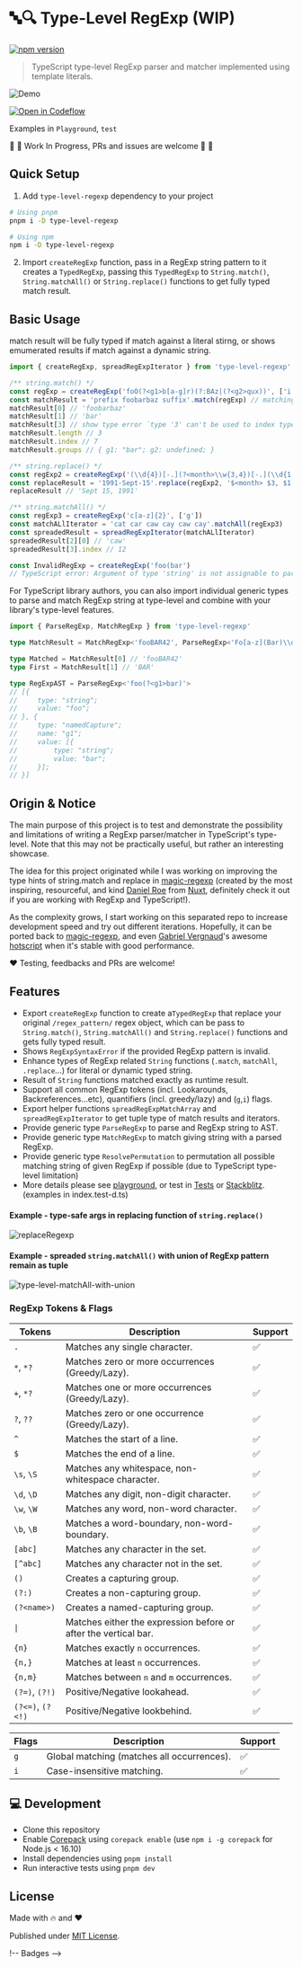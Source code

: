 # 🔤🔍 Type-Level RegExp (WIP)
[![npm version][npm-version-src]][npm-version-href]

> TypeScript type-level RegExp parser and matcher implemented using template literals.

![Demo](https://user-images.githubusercontent.com/29917252/224330392-daeee9a5-d448-4f00-baf2-29365bdfa4b5.png)


[![Open in Codeflow](https://developer.stackblitz.com/img/open_in_codeflow.svg)](https://stackblitz.com/~/github.com/didavid61202/type-level-regexp)

Examples in `Playground`, `test`

🚧 🚧 Work In Progress, PRs and issues are welcome 🚧 🚧

## Quick Setup

1. Add `type-level-regexp` dependency to your project

```bash
# Using pnpm
pnpm i -D type-level-regexp

# Using npm
npm i -D type-level-regexp
```

2. Import `createRegExp` function, pass in a RegExp string pattern to it creates a `TypedRegExp`, passing this `TypedRegExp` to `String.match()`, `String.matchAll()` or `String.replace()` functions to get fully typed match result.

## Basic Usage
match result will be fully typed if match against a literal stirng, or shows emumerated results if match against a dynamic string.
```ts
import { createRegExp, spreadRegExpIterator } from 'type-level-regexp'

/** string.match() */
const regExp = createRegExp('foO(?<g1>b[a-g]r)(?:BAz|(?<g2>qux))', ['i'])
const matchResult = 'prefix foobarbaz suffix'.match(regExp) // matching literal string
matchResult[0] // 'foobarbaz'
matchResult[1] // 'bar'
matchResult[3] // show type error `type '3' can't be used to index type 'RegExpMatchResult<...>`
matchResult.length // 3
matchResult.index // 7
matchResult.groups // { g1: "bar"; g2: undefined; }

/** string.replace() */
const regExp2 = createRegExp('(\\d{4})[-.](?<month>\\w{3,4})[-.](\\d{1,2})')
const replaceResult = '1991-Sept-15'.replace(regExp2, '$<month> $3, $1')
replaceResult // 'Sept 15, 1991'

/** string.matchAll() */
const regExp3 = createRegExp('c[a-z]{2}', ['g'])
const matchALlIterator = 'cat car caw cay caw cay'.matchAll(regExp3)
const spreadedResult = spreadRegExpIterator(matchALlIterator)
spreadedResult[2][0] // 'caw'
spreadedResult[3].index // 12

const InvalidRegExp = createRegExp('foo(bar')
// TypeScript error: Argument of type 'string' is not assignable to parameter of type 'RegExpSyntaxError<"Invalid regular expression, missing closing \`)\`">'
```

For TypeScript library authors, you can also import individual generic types to parse and match RegExp string at type-level and combine with your library's type-level features.

```ts
import { ParseRegExp, MatchRegExp } from 'type-level-regexp'

type MatchResult = MatchRegExp<'fooBAR42', ParseRegExp<'Fo[a-z](Bar)\\d{2}'>, 'i'>

type Matched = MatchResult[0] // 'fooBAR42'
type First = MatchResult[1] // 'BAR'

type RegExpAST = ParseRegExp<'foo(?<g1>bar)'>
// [{
//     type: "string";
//     value: "foo";
// }, {
//     type: "namedCapture";
//     name: "g1";
//     value: [{
//         type: "string";
//         value: "bar";
//     }];
// }]

```


## Origin & Notice
The main purpose of this project is to test and demonstrate the possibility and limitations of writing a RegExp parser/matcher in TypeScript's type-level. Note that this may not be practically useful, but rather an interesting showcase.

The idea for this project originated while I was working on improving the type hints of string.match and replace in [magic-regexp](https://github.com/danielroe/magic-regexp) (created by the most inspiring, resourceful, and kind [Daniel Roe](https://github.com/danielroe) from [Nuxt](https://nuxt.com), definitely check it out if you are working with RegExp and TypeScript!).

As the complexity grows, I start working on this separated repo to increase development speed and try out different iterations. Hopefully, it can be ported back to [magic-regexp](https://github.com/danielroe/magic-regexp), and even [Gabriel Vergnaud](https://github.com/gvergnaud)'s awesome [hotscript](https://github.com/gvergnaud/hotscript) when it's stable with good performance.

❤️ Testing, feedbacks and PRs are welcome!
 
## Features

- Export `createRegExp` function to create a`TypedRegExp` that replace your original `/regex_pattern/` regex object, which can be pass to  `String.match()`, `String.matchAll()` and `String.replace()` functions and gets fully typed result.
- Shows `RegExpSyntaxError` if the provided RegExp pattern is invalid.
- Enhance types of RegExp related `String` functions (`.match`, `matchAll`, `.replace`...) for literal or dynamic typed string.
- Result of `String` functions matched exactly as runtime result.
- Support all common RegExp tokens (incl. Lookarounds, Backreferences...etc), quantifiers (incl. greedy/lazy) and (`g`,`i`) flags.
- Export helper functions `spreadRegExpMatchArray` and `spreadRegExpIterator` to get tuple type of match results and iterators.
- Provide generic type `ParseRegExp` to parse and RegExp string to AST.
- Provide generic type `MatchRegExp` to match giving string with a parsed RegExp.
- Provide generic type `ResolvePermutation` to permutation all possible matching string of given RegExp if possible (due to TypeScript type-level limitation)
- More details please see [playground](./playground/index.ts), or test in [Tests](./test) or [Stackblitz](https://stackblitz.com/~/github.com/didavid61202/type-level-regexp). (examples in index.test-d.ts)


#### Example - type-safe args in replacing function of `string.replace()`
![replaceRegexp](https://user-images.githubusercontent.com/29917252/224333879-50d51207-f63c-4ac6-b561-34ace9ebb7d4.JPG)

#### Example - spreaded `string.matchAll()` with union of RegExp pattern remain as tuple
![type-level-matchAll-with-union](https://user-images.githubusercontent.com/29917252/224666590-0bfdc22b-ac5d-4b8e-94e3-545fd57a8233.png)


### RegExp Tokens & Flags

| Tokens | Description | Support |
| --- | --- | --- |
|  `.` | Matches any single character. | ✅ |
|  `*`, `*?` | Matches zero or more occurrences (Greedy/Lazy). | ✅ |
|  `+`, `*?` | Matches one or more occurrences (Greedy/Lazy). | ✅ |
|  `?`, `??` | Matches zero or one occurrence (Greedy/Lazy). | ✅ |
|  `^` | Matches the start of a line. | ✅ |
|  `$` | Matches the end of a line. | ✅ |
|  `\s`, `\S` | Matches any whitespace, non-whitespace character. | ✅ |
|  `\d`, `\D` | Matches any digit, non-digit character. | ✅ |
|  `\w`, `\W` | Matches any word, non-word character. | ✅ |
|  `\b`, `\B` | Matches a word-boundary, non-word-boundary. | ✅ |
|  `[abc]` | Matches any character in the set. | ✅ |
|  `[^abc]` | Matches any character not in the set. | ✅ |
|  `()` | Creates a capturing group. | ✅ |
|  `(?:)` | Creates a non-capturing group. | ✅ |
|  `(?<name>)` | Creates a named-capturing group. | ✅ |
|  `\|` | Matches either the expression before or after the vertical bar. | ✅ |
|  `{n}` | Matches exactly `n` occurrences. | ✅ |
|  `{n,}` | Matches at least `n` occurrences. | ✅ |
|  `{n,m}` | Matches between `n` and `m` occurrences. | ✅ |
|  `(?=)`, `(?!)` | Positive/Negative lookahead. | ✅ |
|  `(?<=)`, `(?<!)` | Positive/Negative lookbehind. | ✅ |

| Flags | Description | Support |
| --- | --- | --- |
|  `g` | Global matching (matches all occurrences). | ✅ |
|  `i` | Case-insensitive matching. | ✅ |

## 💻 Development

- Clone this repository
- Enable [Corepack](https://github.com/nodejs/corepack) using `corepack enable` (use `npm i -g corepack` for Node.js < 16.10)
- Install dependencies using `pnpm install`
- Run interactive tests using `pnpm dev`

## License

Made with 🔥 and ❤️

Published under [MIT License](./LICENCE).

!-- Badges -->

[npm-version-src]: https://img.shields.io/npm/v/type-level-regexp?style=flat-square
[npm-version-href]: https://npmjs.com/package/type-level-regexp